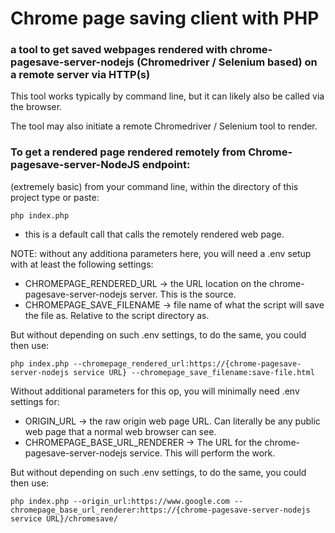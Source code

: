 # Chrome page saving client with PHP

### a tool to get saved webpages rendered with chrome-pagesave-server-nodejs (Chromedriver / Selenium based) on a remote server via HTTP(s)

This tool works typically by command line, but it can likely also be called via the browser.

The tool may also initiate a remote Chromedriver / Selenium tool to render.

### To get a rendered page rendered remotely from Chrome-pagesave-server-NodeJS endpoint:

(extremely basic) from your command line, within the directory of this project type or paste:

```
php index.php 
```
- this is a default call that calls the remotely rendered web page. 

NOTE: without any additiona parameters here, you will need a .env setup with at least the following settings:
- CHROMEPAGE_RENDERED_URL -> the URL location on the chrome-pagesave-server-nodejs server. This is the source.
- CHROMEPAGE_SAVE_FILENAME -> file name of what the script will save the file as. Relative to the script directory as.

But without depending on such .env settings, to do the same, you could then use:
```
php index.php --chromepage_rendered_url:https://{chrome-pagesave-server-nodejs service URL} --chromepage_save_filename:save-file.html
```


Without additional parameters for this op, you will minimally need .env settings for:

- ORIGIN_URL -> the raw origin web page URL.  Can literally be any public web page that a normal web browser can see.
- CHROMEPAGE_BASE_URL_RENDERER -> The URL for the chrome-pagesave-server-nodejs service. This will perform the work.

But without depending on such .env settings, to do the same, you could then use:
```
php index.php --origin_url:https://www.google.com --chromepage_base_url_renderer:https://{chrome-pagesave-server-nodejs service URL}/chromesave/
```
